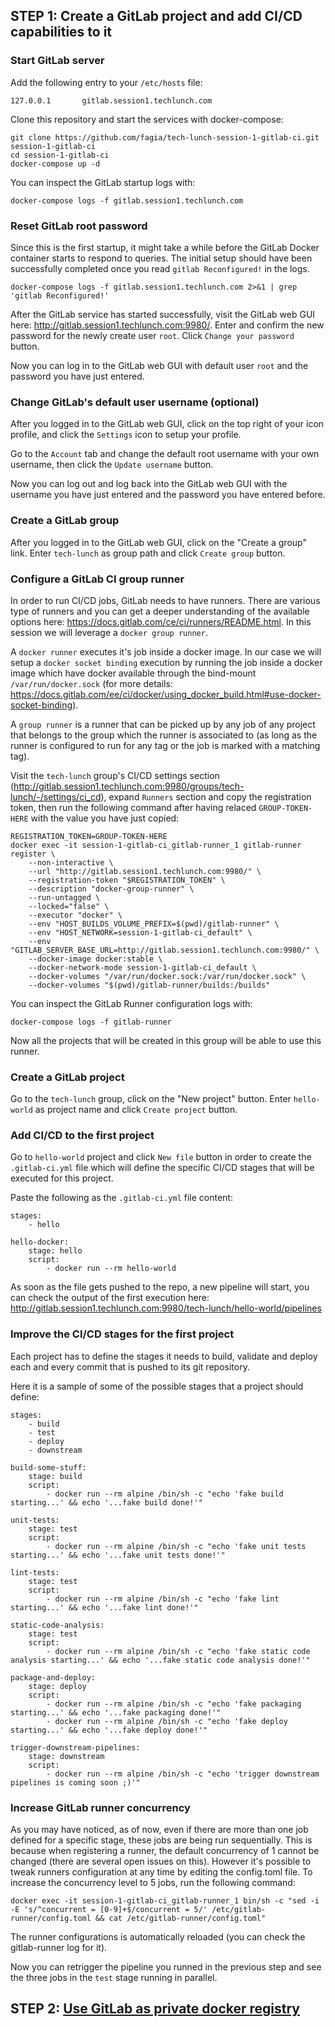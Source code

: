 ## STEP 1: Create a GitLab project and add CI/CD capabilities to it

### Start GitLab server

Add the following entry to your `/etc/hosts` file:

    127.0.0.1       gitlab.session1.techlunch.com

Clone this repository and start the services with docker-compose:

    git clone https://github.com/fagia/tech-lunch-session-1-gitlab-ci.git session-1-gitlab-ci
    cd session-1-gitlab-ci
    docker-compose up -d

You can inspect the GitLab startup logs with:

    docker-compose logs -f gitlab.session1.techlunch.com

### Reset GitLab root password

Since this is the first startup, it might take a while before the GitLab Docker container starts to respond to queries. The initial setup should have been successfully completed once you read `gitlab Reconfigured!` in the logs.

    docker-compose logs -f gitlab.session1.techlunch.com 2>&1 | grep 'gitlab Reconfigured!'

After the GitLab service has started successfully, visit the GitLab web GUI here: http://gitlab.session1.techlunch.com:9980/. 
Enter and confirm the new password for the newly create user `root`. Click `Change your password` button.

Now you can log in to the GitLab web GUI with default user `root` and the password you have just entered.

### Change GitLab's default user username (optional)

After you logged in to the GitLab web GUI, click on the top right of your icon profile, and click the `Settings` icon to setup your profile.

Go to the `Account` tab and change the default root username with your own username, then click the `Update username` button.

Now you can log out and log back into the GitLab web GUI with the username you have just entered and the password you have entered before.

### Create a GitLab group

After you logged in to the GitLab web GUI, click on the "Create a group" link. Enter `tech-lunch` as group path and click `Create group` button.

### Configure a GitLab CI group runner

In order to run CI/CD jobs, GitLab needs to have runners. There are various type of runners and you can get a deeper understanding of the available options here: https://docs.gitlab.com/ce/ci/runners/README.html. In this session we will leverage a `docker group runner`.

A `docker runner` executes it's job inside a docker image. In our case we will setup a `docker socket binding` execution by running the job inside a docker image which have docker available through the bind-mount `/var/run/docker.sock` (for more details: https://docs.gitlab.com/ee/ci/docker/using_docker_build.html#use-docker-socket-binding).

A `group runner` is a runner that can be picked up by any job of any project that belongs to the group which the runner is associated to (as long as the runner is configured to run for any tag or the job is marked with a matching tag).

Visit the `tech-lunch` group's CI/CD settings section (http://gitlab.session1.techlunch.com:9980/groups/tech-lunch/-/settings/ci_cd), expand `Runners` section and copy the registration token, then run the following command after having relaced `GROUP-TOKEN-HERE` with the value you have just copied:

    REGISTRATION_TOKEN=GROUP-TOKEN-HERE
    docker exec -it session-1-gitlab-ci_gitlab-runner_1 gitlab-runner register \
        --non-interactive \
        --url "http://gitlab.session1.techlunch.com:9980/" \
        --registration-token "$REGISTRATION_TOKEN" \
        --description "docker-group-runner" \
        --run-untagged \
        --locked="false" \
        --executor "docker" \
        --env "HOST_BUILDS_VOLUME_PREFIX=$(pwd)/gitlab-runner" \
        --env "HOST_NETWORK=session-1-gitlab-ci_default" \
        --env "GITLAB_SERVER_BASE_URL=http://gitlab.session1.techlunch.com:9980/" \
        --docker-image docker:stable \
        --docker-network-mode session-1-gitlab-ci_default \
        --docker-volumes "/var/run/docker.sock:/var/run/docker.sock" \
        --docker-volumes "$(pwd)/gitlab-runner/builds:/builds"

You can inspect the GitLab Runner configuration logs with:

    docker-compose logs -f gitlab-runner

Now all the projects that will be created in this group will be able to use this runner.

### Create a GitLab project

Go to the `tech-lunch` group, click on the "New project" button. Enter `hello-world` as project name and click `Create project` button.

### Add CI/CD to the first project

Go to `hello-world` project and click `New file` button in order to create the `.gitlab-ci.yml` file which will define the specific CI/CD stages that will be executed for this project.

Paste the following as the `.gitlab-ci.yml` file content:

    stages:
        - hello

    hello-docker:
        stage: hello
        script:
            - docker run --rm hello-world

As soon as the file gets pushed to the repo, a new pipeline will start, you can check the output of the first execution here: http://gitlab.session1.techlunch.com:9980/tech-lunch/hello-world/pipelines

### Improve the CI/CD stages for the first project

Each project has to define the stages it needs to build, validate and deploy each and every commit that is pushed to its git repository.

Here it is a sample of some of the possible stages that a project should define:

    stages:
        - build
        - test
        - deploy
        - downstream

    build-some-stuff:
        stage: build
        script:
            - docker run --rm alpine /bin/sh -c "echo 'fake build starting...' && echo '...fake build done!'"

    unit-tests:
        stage: test
        script:
            - docker run --rm alpine /bin/sh -c "echo 'fake unit tests starting...' && echo '...fake unit tests done!'"

    lint-tests:
        stage: test
        script:
            - docker run --rm alpine /bin/sh -c "echo 'fake lint starting...' && echo '...fake lint done!'"

    static-code-analysis:
        stage: test
        script:
            - docker run --rm alpine /bin/sh -c "echo 'fake static code analysis starting...' && echo '...fake static code analysis done!'"

    package-and-deploy:
        stage: deploy
        script:
            - docker run --rm alpine /bin/sh -c "echo 'fake packaging starting...' && echo '...fake packaging done!'"
            - docker run --rm alpine /bin/sh -c "echo 'fake deploy starting...' && echo '...fake deploy done!'"

    trigger-downstream-pipelines:
        stage: downstream
        script:
            - docker run --rm alpine /bin/sh -c "echo 'trigger downstream pipelines is coming soon ;)'"

### Increase GitLab runner concurrency

As you may have noticed, as of now, even if there are more than one job defined for a specific stage, these jobs are being run sequentially.
This is because when registering a runner, the default concurrency of 1 cannot be changed (there are several open issues on this).
However it's possible to tweak runners configuration at any time by editing the config.toml file.
To increase the concurrency level to 5 jobs, run the following command:

    docker exec -it session-1-gitlab-ci_gitlab-runner_1 bin/sh -c "sed -i -E 's/^concurrent = [0-9]+$/concurrent = 5/' /etc/gitlab-runner/config.toml && cat /etc/gitlab-runner/config.toml"

The runner configurations is automatically reloaded (you can check the gitlab-runner log for it).

Now you can retrigger the pipeline you runned in the previous step and see the three jobs in the `test` stage running in parallel.

## STEP 2: [Use GitLab as private docker registry](STEP_2.md)